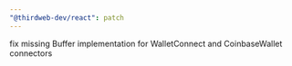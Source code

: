 ```yaml
---
"@thirdweb-dev/react": patch
---
```


fix missing Buffer implementation for WalletConnect and CoinbaseWallet connectors
